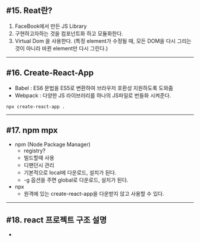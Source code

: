 ## #15. Reat란?
1. FaceBook에서 만든 JS Library
2. 구현하고자하는 것을 컴포넌트화 하고 모듈화한다.
3. Virtual Dom 을 사용한다. (특정 element가 수정될 때, 모든 DOM을 다시 그리는 것이 아니라 바뀐 element만 다시 그린다.)
- - -


## #16. Create-React-App
- Babel : ES6 문법을 ES5로 변환하여 브라우저 호환성 지원하도록 도와줌
- Webpack : 다양한 JS 라이브러리를 하나의 JS파일로 번들화 시켜준다.

```
npx create-react-app .
```

- - -
## #17. npm mpx
- npm (Node Package Manager)
    - registry?
    - 빌드할때 사용
    - 디팬던시 관리
    - 기본적으로 local에 다운로드, 설치가 된다.
    - -g 옵션을 주면 global로 다운로드, 설치가 된다.
- npx
    - 원격에 있는 create-react-app을 다운받지 않고 사용할 수 있다.

- - -
## #18. react 프로젝트 구조 설명
- 